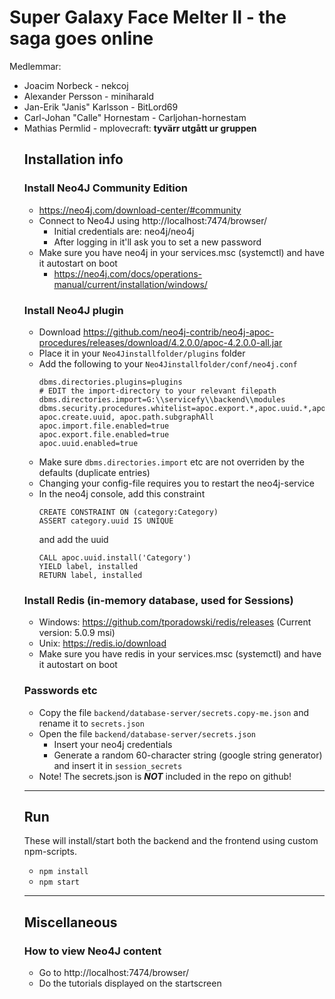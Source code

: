 # Super Galaxy Face Melter II - the saga goes online

Medlemmar:<br/>

<ul>
<li>Joacim Norbeck - nekcoj</li>
<li>Alexander Persson - miniharald</li>
<li>Jan-Erik "Janis" Karlsson - BitLord69</li>
<li>Carl-Johan "Calle" Hornestam - Carljohan-hornestam</li>
<li>Mathias Permlid - mplovecraft: <strong>tyvärr utgått ur gruppen</strong></li>

## Installation info

### Install Neo4J Community Edition

- https://neo4j.com/download-center/#community
- Connect to Neo4J using http://localhost:7474/browser/
  - Initial credentials are: neo4j/neo4j
  - After logging in it'll ask you to set a new password
- Make sure you have neo4j in your services.msc (systemctl) and have it autostart on boot
  - https://neo4j.com/docs/operations-manual/current/installation/windows/

### Install Neo4J plugin

- Download https://github.com/neo4j-contrib/neo4j-apoc-procedures/releases/download/4.2.0.0/apoc-4.2.0.0-all.jar
- Place it in your `Neo4Jinstallfolder/plugins` folder
- Add the following to your `Neo4Jinstallfolder/conf/neo4j.conf`
  ```
  dbms.directories.plugins=plugins
  # EDIT the import-directory to your relevant filepath
  dbms.directories.import=G:\\servicefy\\backend\\modules
  dbms.security.procedures.whitelist=apoc.export.*,apoc.uuid.*,apoc.periodic.iterate,apoc.cypher.runFile, apoc.create.uuid, apoc.path.subgraphAll
  apoc.import.file.enabled=true
  apoc.export.file.enabled=true
  apoc.uuid.enabled=true
  ```
- Make sure `dbms.directories.import` etc are not overriden by the defaults (duplicate entries)
- Changing your config-file requires you to restart the neo4j-service
- In the neo4j console, add this constraint
  ```
  CREATE CONSTRAINT ON (category:Category)
  ASSERT category.uuid IS UNIQUE
  ```
  and add the uuid
  ```
  CALL apoc.uuid.install('Category')
  YIELD label, installed
  RETURN label, installed
  ```

### Install Redis (in-memory database, used for Sessions)

- Windows: https://github.com/tporadowski/redis/releases (Current version: 5.0.9 msi)
- Unix: https://redis.io/download
- Make sure you have redis in your services.msc (systemctl) and have it autostart on boot

### Passwords etc

- Copy the file `backend/database-server/secrets.copy-me.json` and rename it to `secrets.json`
- Open the file `backend/database-server/secrets.json`
  - Insert your neo4j credentials
  - Generate a random 60-character string (google string generator) and insert it in `session_secrets`
- Note! The secrets.json is <strong><em>NOT</em></strong> included in the repo on github!

---

## Run

These will install/start both the backend and the frontend using custom npm-scripts.

- `npm install`
- `npm start`

---

## Miscellaneous

### How to view Neo4J content

- Go to http://localhost:7474/browser/
- Do the tutorials displayed on the startscreen
